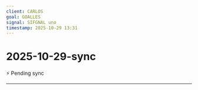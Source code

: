 ```yaml
---
client: CARLOS
goal: GOALLES 
signal: SIFGNAL uno
timestamp: 2025-10-29 13:31
---
```


# 2025-10-29-sync

⚡ Pending sync




---
